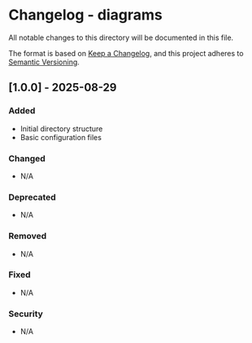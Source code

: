# Changelog - diagrams

All notable changes to this directory will be documented in this file.

The format is based on [Keep a Changelog](https://keepachangelog.com/en/1.0.0/),
and this project adheres to [Semantic Versioning](https://semver.org/spec/v2.0.0.html).

## [1.0.0] - 2025-08-29

### Added
- Initial directory structure
- Basic configuration files

### Changed
- N/A

### Deprecated
- N/A

### Removed
- N/A

### Fixed
- N/A

### Security
- N/A
